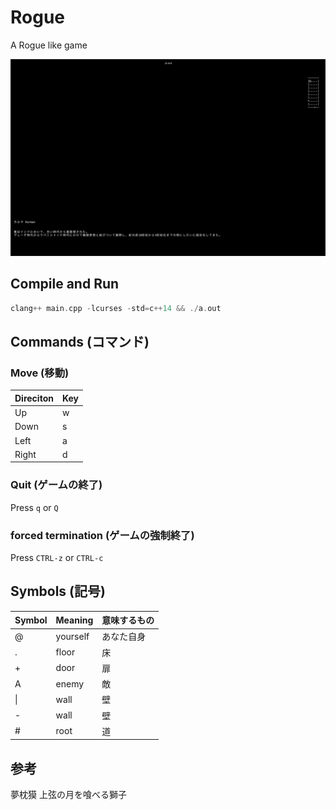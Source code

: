 # Rogue
A Rogue like game

![プレイ画面](https://github.com/Cassin01/rogue/blob/images/01.png)

## Compile and Run

```c++
clang++ main.cpp -lcurses -std=c++14 && ./a.out
```

## Commands (コマンド)
### Move (移動)

| Direciton | Key |
|-----------|-----|
|Up         | w   |
|Down       | s   |
|Left       | a   |
|Right      | d   |

### Quit (ゲームの終了)
Press ``q`` or ``Q``

### forced termination (ゲームの強制終了)
Press ``CTRL-z`` or ``CTRL-c``

## Symbols (記号)
| Symbol | Meaning  |意味するもの |
|--------|----------|-----------|
| @      | yourself |あなた自身  |
| .      | floor    |床   |      
| +      | door     |扉|
| A      | enemy    |敵|
| \|     | wall     |壁|
| -      | wall     |壁|
| #      | root     |道|

## 参考
夢枕獏 上弦の月を喰べる獅子
